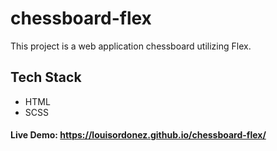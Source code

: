 # chessboard-flex
This project is a web application chessboard utilizing Flex.

## Tech Stack
- HTML
- SCSS

#### Live Demo: https://louisordonez.github.io/chessboard-flex/
